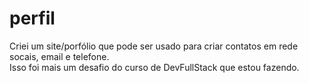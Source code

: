 # perfil
Criei um site/porfólio que pode ser usado para criar contatos em rede socais, email e telefone.
<br>
Isso foi mais um desafio do curso de DevFullStack que estou fazendo.
